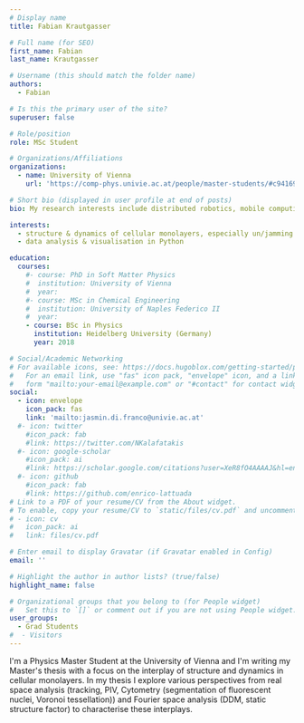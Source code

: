 ```yaml
---
# Display name
title: Fabian Krautgasser 

# Full name (for SEO)
first_name: Fabian 
last_name: Krautgasser

# Username (this should match the folder name)
authors:
  - Fabian

# Is this the primary user of the site?
superuser: false

# Role/position
role: MSc Student

# Organizations/Affiliations
organizations:
  - name: University of Vienna
    url: 'https://comp-phys.univie.ac.at/people/master-students/#c941698'

# Short bio (displayed in user profile at end of posts)
bio: My research interests include distributed robotics, mobile computing and programmable matter.

interests:
  - structure & dynamics of cellular monolayers, especially un/jamming transitions
  - data analysis & visualisation in Python 

education:
  courses:
    #- course: PhD in Soft Matter Physics
    #  institution: University of Vienna
    #  year: 
    #- course: MSc in Chemical Engineering
    #  institution: University of Naples Federico II
    #  year: 
    - course: BSc in Physics 
      institution: Heidelberg University (Germany)
      year: 2018

# Social/Academic Networking
# For available icons, see: https://docs.hugoblox.com/getting-started/page-builder/#icons
#   For an email link, use "fas" icon pack, "envelope" icon, and a link in the
#   form "mailto:your-email@example.com" or "#contact" for contact widget.
social:
  - icon: envelope
    icon_pack: fas
    link: 'mailto:jasmin.di.franco@univie.ac.at'
  #- icon: twitter
    #icon_pack: fab
    #link: https://twitter.com/NKalafatakis
  #- icon: google-scholar
    #icon_pack: ai
    #link: https://scholar.google.com/citations?user=XeR8fO4AAAAJ&hl=en&oi=ao
  #- icon: github
    #icon_pack: fab
    #link: https://github.com/enrico-lattuada
# Link to a PDF of your resume/CV from the About widget.
# To enable, copy your resume/CV to `static/files/cv.pdf` and uncomment the lines below.
# - icon: cv
#   icon_pack: ai
#   link: files/cv.pdf

# Enter email to display Gravatar (if Gravatar enabled in Config)
email: ''

# Highlight the author in author lists? (true/false)
highlight_name: false

# Organizational groups that you belong to (for People widget)
#   Set this to `[]` or comment out if you are not using People widget.
user_groups:
  - Grad Students
#  - Visitors
---
```


I'm a Physics Master Student at the University of Vienna and I'm writing my Master's thesis with a focus on the interplay of structure and dynamics in cellular monolayers. In my thesis I explore various perspectives from real space analysis (tracking, PIV, Cytometry (segmentation  of fluorescent nuclei, Voronoi tessellation)) and Fourier space analysis (DDM, static structure factor) to characterise these interplays.
